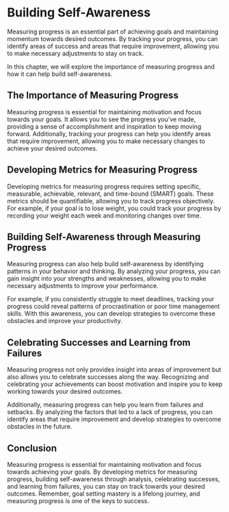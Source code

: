 Building Self-Awareness
======================================================

Measuring progress is an essential part of achieving goals and maintaining momentum towards desired outcomes. By tracking your progress, you can identify areas of success and areas that require improvement, allowing you to make necessary adjustments to stay on track.

In this chapter, we will explore the importance of measuring progress and how it can help build self-awareness.

The Importance of Measuring Progress
------------------------------------

Measuring progress is essential for maintaining motivation and focus towards your goals. It allows you to see the progress you've made, providing a sense of accomplishment and inspiration to keep moving forward. Additionally, tracking your progress can help you identify areas that require improvement, allowing you to make necessary changes to achieve your desired outcomes.

Developing Metrics for Measuring Progress
-----------------------------------------

Developing metrics for measuring progress requires setting specific, measurable, achievable, relevant, and time-bound (SMART) goals. These metrics should be quantifiable, allowing you to track progress objectively. For example, if your goal is to lose weight, you could track your progress by recording your weight each week and monitoring changes over time.

Building Self-Awareness through Measuring Progress
--------------------------------------------------

Measuring progress can also help build self-awareness by identifying patterns in your behavior and thinking. By analyzing your progress, you can gain insight into your strengths and weaknesses, allowing you to make necessary adjustments to improve your performance.

For example, if you consistently struggle to meet deadlines, tracking your progress could reveal patterns of procrastination or poor time management skills. With this awareness, you can develop strategies to overcome these obstacles and improve your productivity.

Celebrating Successes and Learning from Failures
------------------------------------------------

Measuring progress not only provides insight into areas of improvement but also allows you to celebrate successes along the way. Recognizing and celebrating your achievements can boost motivation and inspire you to keep working towards your desired outcomes.

Additionally, measuring progress can help you learn from failures and setbacks. By analyzing the factors that led to a lack of progress, you can identify areas that require improvement and develop strategies to overcome obstacles in the future.

Conclusion
----------

Measuring progress is essential for maintaining motivation and focus towards achieving your goals. By developing metrics for measuring progress, building self-awareness through analysis, celebrating successes, and learning from failures, you can stay on track towards your desired outcomes. Remember, goal setting mastery is a lifelong journey, and measuring progress is one of the keys to success.
